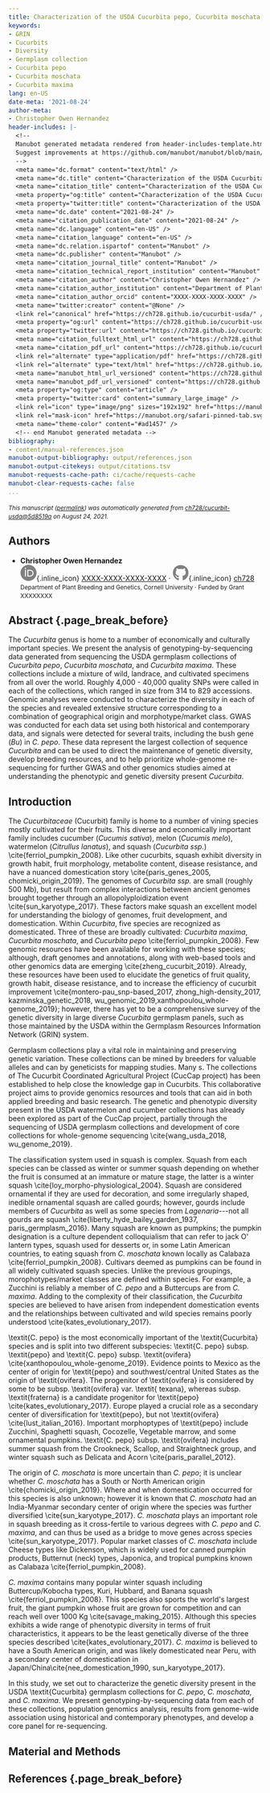 ```yaml
---
title: Characterization of the USDA Cucurbita pepo, Cucurbita moschata, and Cucurbita maxima Collections
keywords:
- GRIN
- Cucurbits
- Diversity
- Germplasm collection
- Cucurbita pepo
- Cucurbita moschata
- Cucurbita maxima
lang: en-US
date-meta: '2021-08-24'
author-meta:
- Christopher Owen Hernandez
header-includes: |-
  <!--
  Manubot generated metadata rendered from header-includes-template.html.
  Suggest improvements at https://github.com/manubot/manubot/blob/main/manubot/process/header-includes-template.html
  -->
  <meta name="dc.format" content="text/html" />
  <meta name="dc.title" content="Characterization of the USDA Cucurbita pepo, Cucurbita moschata, and Cucurbita maxima Collections" />
  <meta name="citation_title" content="Characterization of the USDA Cucurbita pepo, Cucurbita moschata, and Cucurbita maxima Collections" />
  <meta property="og:title" content="Characterization of the USDA Cucurbita pepo, Cucurbita moschata, and Cucurbita maxima Collections" />
  <meta property="twitter:title" content="Characterization of the USDA Cucurbita pepo, Cucurbita moschata, and Cucurbita maxima Collections" />
  <meta name="dc.date" content="2021-08-24" />
  <meta name="citation_publication_date" content="2021-08-24" />
  <meta name="dc.language" content="en-US" />
  <meta name="citation_language" content="en-US" />
  <meta name="dc.relation.ispartof" content="Manubot" />
  <meta name="dc.publisher" content="Manubot" />
  <meta name="citation_journal_title" content="Manubot" />
  <meta name="citation_technical_report_institution" content="Manubot" />
  <meta name="citation_author" content="Christopher Owen Hernandez" />
  <meta name="citation_author_institution" content="Department of Plant Breeding and Genetics, Cornell University" />
  <meta name="citation_author_orcid" content="XXXX-XXXX-XXXX-XXXX" />
  <meta name="twitter:creator" content="@None" />
  <link rel="canonical" href="https://ch728.github.io/cucurbit-usda/" />
  <meta property="og:url" content="https://ch728.github.io/cucurbit-usda/" />
  <meta property="twitter:url" content="https://ch728.github.io/cucurbit-usda/" />
  <meta name="citation_fulltext_html_url" content="https://ch728.github.io/cucurbit-usda/" />
  <meta name="citation_pdf_url" content="https://ch728.github.io/cucurbit-usda/manuscript.pdf" />
  <link rel="alternate" type="application/pdf" href="https://ch728.github.io/cucurbit-usda/manuscript.pdf" />
  <link rel="alternate" type="text/html" href="https://ch728.github.io/cucurbit-usda/v/5d8519a29b85803b527fca741406adf19b26711f/" />
  <meta name="manubot_html_url_versioned" content="https://ch728.github.io/cucurbit-usda/v/5d8519a29b85803b527fca741406adf19b26711f/" />
  <meta name="manubot_pdf_url_versioned" content="https://ch728.github.io/cucurbit-usda/v/5d8519a29b85803b527fca741406adf19b26711f/manuscript.pdf" />
  <meta property="og:type" content="article" />
  <meta property="twitter:card" content="summary_large_image" />
  <link rel="icon" type="image/png" sizes="192x192" href="https://manubot.org/favicon-192x192.png" />
  <link rel="mask-icon" href="https://manubot.org/safari-pinned-tab.svg" color="#ad1457" />
  <meta name="theme-color" content="#ad1457" />
  <!-- end Manubot generated metadata -->
bibliography:
- content/manual-references.json
manubot-output-bibliography: output/references.json
manubot-output-citekeys: output/citations.tsv
manubot-requests-cache-path: ci/cache/requests-cache
manubot-clear-requests-cache: false
...
```







<small><em>
This manuscript
([permalink](https://ch728.github.io/cucurbit-usda/v/5d8519a29b85803b527fca741406adf19b26711f/))
was automatically generated
from [ch728/cucurbit-usda@5d8519a](https://github.com/ch728/cucurbit-usda/tree/5d8519a29b85803b527fca741406adf19b26711f)
on August 24, 2021.
</em></small>

## Authors



+ **Christopher Owen Hernandez**<br>
    ![ORCID icon](images/orcid.svg){.inline_icon}
    [XXXX-XXXX-XXXX-XXXX](https://orcid.org/XXXX-XXXX-XXXX-XXXX)
    · ![GitHub icon](images/github.svg){.inline_icon}
    [ch728](https://github.com/ch728)<br>
  <small>
     Department of Plant Breeding and Genetics, Cornell University
     · Funded by Grant XXXXXXXX
  </small>



## Abstract {.page_break_before}
The *Cucurbita* genus is home to a number of economically and culturally important species. We present the analysis of genotyping-by-sequencing data generated from sequencing the USDA germplasm collections of *Cucurbita pepo*, *Cucurbita moschata*, and *Cucurbita maxima*. These collections include a mixture of wild, landrace, and cultivated specimens from all over the world. Roughly 4,000 - 40,000 quality SNPs were called in each of the collections, which ranged in size from 314 to 829 accessions. Genomic analyses were conducted to characterize the diversity in each of the species and revealed extensive structure corresponding to a combination of geographical origin and morphotype/market class. GWAS was conducted for each data set using both historical and contemporary data, and signals were detected for several traits, including the bush gene (*Bu*) in *C. pepo*. These data represent the largest collection of sequence *Cucurbita* and can be used to direct the maintenance of genetic diversity, develop breeding resources, and to help prioritize  whole-genome re-sequencing for further GWAS and other genomics studies aimed at understanding the phenotypic and genetic diversity present *Cucurbita*.



## Introduction

The *Cucurbitaceae* (Cucurbit) family is home to a number of vining species mostly cultivated for their fruits. 
This diverse and economically important family includes cucumber (*Cucumis sativa*), melon (*Cucumis melo*), 
watermelon (*Citrullus lanatus*), and squash (*Cucurbita ssp.*) \cite{ferriol_pumpkin_2008}. Like other 
cucurbits, squash exhibit diversity in growth habit, fruit morphology, metabolite content, disease resistance, and have 
a nuanced domestication story \cite{paris_genes_2005, chomicki_origin_2019}. The genomes of *Cucurbita ssp.* are 
small (roughly 500 Mb), but result from complex interactions between ancient genomes brought together through an allopolyploidization 
event \cite{sun_karyotype_2017}. These factors make squash an excellent model for understanding the biology of genomes, 
fruit development, and domestication. Within *Cucurbita*, five species are recognized as domesticated. 
Three of these are broadly cultivated: *Cucurbita maxima*, *Cucurbita moschata*, and *Cucurbita pepo* 
\cite{ferriol_pumpkin_2008}. Few genomic resources have been available for working with these species; although, 
draft genomes and annotations, along with  web-based tools and other genomics data are emerging \cite{zheng_cucurbit_2019}. 
Already, these resources have been used to elucidate the genetics of fruit quality, growth habit, disease resistance, 
and to increase the efficiency of cucurbit improvement 
\cite{montero-pau_snp-based_2017, zhong_high-density_2017, kazminska_genetic_2018, wu_genomic_2019,xanthopoulou_whole-genome_2019}; 
however, there has yet to be a comprehensive survey of the genetic diversity in large diverse *Cucurbita* germplasm panels, 
such as those maintained by the USDA within the Germplasm Resources Information Network (GRIN) system.

Germplasm collections play a vital role in maintaining and preserving genetic variation. These collections can be 
mined by breeders for valuable alleles and can by geneticists for mapping studies. Many s. The collections of 
The Cucurbit Coordinated Agricultural Project (CucCap project) has been established to help close the knowledge 
gap in Cucurbits. This collaborative project aims to provide genomics resources and tools that can aid in both 
applied breeding and basic research. The genetic and phenotypic diversity present in the USDA watermelon and cucumber 
collections has already been explored as part of the CucCap project, partially through the sequencing of USDA germplasm 
collections and development of core collections for whole-genome sequencing \cite{wang_usda_2018, wu_genome_2019}. 
	
The classification system used in squash is complex. Squash from each species can be classed as winter or summer squash 
depending on whether the fruit is consumed at an immature or mature stage, the latter is a winter squash \cite{loy_morpho-physiological_2004}. 
Squash are considered ornamental if they are used for decoration, and some irregularly shaped, inedible ornamental squash are 
called gourds; however, gourds include members of *Cucurbita* as well as some species from *Lagenaria*---not all gourds
are squash \cite{liberty_hyde_bailey_garden_1937, paris_germplasm_2016}. Many squash are known as pumpkins; the pumpkin designation is a
culture dependent colloquialism that can refer to jack O' lantern types, squash used for desserts or, in some Latin American countries, 
to eating squash from *C. moschata* known locally as Calabaza \cite{ferriol_pumpkin_2008}. Cultivars deemed as pumpkins can be 
found in all widely cultivated squash species. Unlike the previous groupings, morophotypes/market classes are defined within species.
For example, a Zucchini is reliably a member of *C. pepo* and a Buttercups are from *C. maxima*. Adding to the complexity 
of their classification, the *Cucurbita* species are believed to have arisen from independent domestication events and the 
relationships between cultivated and wild species remains poorly understood \cite{kates_evolutionary_2017}.
	
\textit{C. pepo} is the most economically important of the \textit{Cucurbita} species and is split into two different 
subspecies: \textit{C. pepo} subsp. \textit{pepo} and \textit{C. pepo} subsp. \textit{ovifera} \cite{xanthopoulou_whole-genome_2019}.
Evidence points to Mexico as the center of origin for \textit{pepo} and southwest/central United States as the origin of \textit{ovifera}. 
The progenitor of \textit{ovifera} is considered by some to be subsp. \textit{ovifera} var. \textit{ texana}, 
whereas subsp. \textit{fraterna} is a candidate progenitor for \textit{pepo} \cite{kates_evolutionary_2017}. Europe played a 
crucial role as a secondary center of diversification for \textit{pepo}, but not \textit{ovifera} \cite{lust_italian_2016}. 
Important morphoptypes of \textit{pepo} include  Zucchini, Spaghetti squash, Cocozelle, Vegetable marrow, and some ornamental pumpkins. 
\textit{C. pepo} subsp. \textit{ovifera} includes summer squash from the Crookneck, Scallop, and Straightneck group, and winter squash 
such as Delicata and Acorn \cite{paris_parallel_2012}. 
	
The origin of *C. moschata* is more uncertain than *C. pepo*; it is unclear whether *C. moschata* 
has a South or North American origin \cite{chomicki_origin_2019}. Where and when domestication occurred for this species is 
also unknown; however it is known that *C. moschata* had an India-Myanmar secondary center of origin where the species was 
further diversified \cite{sun_karyotype_2017}. *C. moschata* plays an important role in squash breeding as it cross-fertile to 
various degrees with *C. pepo* and *C. maxima*, and can thus be used as a bridge to move genes across species 
\cite{sun_karyotype_2017}. Popular market classes of *C. moschata* include Cheese types like Dickenson, which is widely used 
for canned pumpkin products, Butternut (neck) types, Japonica, and tropical pumpkins known as Calabaza \cite{ferriol_pumpkin_2008}.
	
*C. maxima* contains many popular winter squash including Buttercup/Kobocha types, Kuri, Hubbard, and Banana squash 
\cite{ferriol_pumpkin_2008}. This species also sports the world's largest fruit, the giant pumpkin whose fruit are grown for 
competition and can reach well over 1000 Kg \cite{savage_making_2015}. Although this species exhibits a wide range of phenotypic
diversity in terms of fruit characteristics, it appears to be the least genetically diverse of the three species described \cite{kates_evolutionary_2017}. 
*C. maxima* is believed to have a South American origin, and was likely domesticated near Peru, with a secondary center of 
domestication in Japan/China\cite{nee_domestication_1990, sun_karyotype_2017}.

 In this study, we set out to characterize the genetic diversity present in the USDA \textit{Cucurbita} germplasm collections 
 for *C. pepo*, *C. moschata*, and *C. maxima*. We present genotyping-by-sequencing data from each of these 
 collections, population genomics analysis, results from genome-wide association using historical and contemporary phenotypes, and 
 develop a core panel for re-sequencing.


## Material and Methods


## References {.page_break_before}

<!-- Explicitly insert bibliography here -->
<div id="refs"></div>
